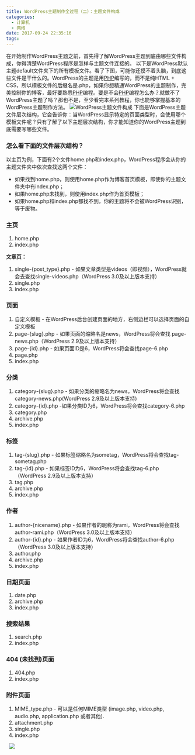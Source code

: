 ```yaml
---
title: WordPress主题制作全过程（二）：主题文件构成
categories:
  - 计算机
  - 网络
date: 2017-09-24 22:35:16
tags:
---
```


在开始制作WordPress主题之前，首先得了解WordPress主题到底由哪些文件构成，你得清楚WordPress程序是怎样与主题文件连接的。 以下是WordPress默认主题default文件夹下的所有模板文件。看了下图，可能你还摸不着头脑，到底这些文件是干什么的。WordPress的主题是用[PHP](https://www.ludou.org/go/wl-aHR0cDovL3poLndpa2lwZWRpYS5vcmcvemgtY24vUEhQ)编写的，而不是纯HTML + CSS，所以模板文件的后缀名是.php，如果你想精通WordPress的主题制作，完美控制你的博客，最好要熟悉[PHP](https://www.ludou.org/go/wl-aHR0cDovL3poLndpa2lwZWRpYS5vcmcvemgtY24vUEhQ)编程。要是不会[PHP](https://www.ludou.org/go/wl-aHR0cDovL3poLndpa2lwZWRpYS5vcmcvemgtY24vUEhQ)编程怎么办？就做不了WordPress主题了吗？那也不是，至少看完本系列教程，你也能够掌握基本的WordPress主题制作方法。 ![WordPress主题文件构成](https://up.ludou.org/blog/wp-content/uploads/2010/04/themefile.jpg "WordPress主题文件构成") 下面是WordPress主题文件层次结构，它会告诉你：当WordPress显示特定的页面类型时，会使用哪个模板文件呢？只有了解了以下主题层次结构，你才能知道你的WordPress主题到底需要写哪些文件。

### 怎么看下面的文件层次结构？

以主页为例，下面有2个文件home.php和index.php，WordPress程序会从你的主题文件夹中依次查找这两个文件：

*   如果找到home.php，则使用home.php作为博客首页模板，即使你的主题文件夹中有index.php；
*   如果home.php未找到，则使用index.php作为首页模板；
*   如果home.php和index.php都找不到，你的主题将不会被WordPress识别，等于废物。

### 主页

1.  home.php
2.  index.php

**文章页：**

1.  single-{post_type}.php - 如果文章类型是videos（即视频），WordPress就会去查找single-videos.php（WordPress 3.0及以上版本支持）
2.  single.php
3.  index.php

### 页面

1.  自定义模板 \- 在WordPress后台创建页面的地方，右侧边栏可以选择页面的自定义模板
2.  page-{slug}.php - 如果页面的缩略名是news，WordPress将会查找 page-news.php（WordPress 2.9及以上版本支持）
3.  page-{id}.php - 如果页面ID是6，WordPress将会查找page-6.php
4.  page.php
5.  index.php

### 分类

1.  category-{slug}.php - 如果分类的缩略名为news，WordPress将会查找category-news.php(WordPress 2.9及以上版本支持)
2.  category-{id}.php -如果分类ID为6，WordPress将会查找category-6.php
3.  category.php
4.  archive.php
5.  index.php

### 标签

1.  tag-{slug}.php - 如果标签缩略名为sometag，WordPress将会查找tag-sometag.php
2.  tag-{id}.php - 如果标签ID为6，WordPress将会查找tag-6.php（WordPress 2.9及以上版本支持）
3.  tag.php
4.  archive.php
5.  index.php

### 作者

1.  author-{nicename}.php - 如果作者的昵称为rami，WordPress将会查找author-rami.php（WordPress 3.0及以上版本支持）
2.  author-{id}.php - 如果作者ID为6，WordPress将会查找author-6.php（WordPress 3.0及以上版本支持）
3.  author.php
4.  archive.php
5.  index.php

### 日期页面

1.  date.php
2.  archive.php
3.  index.php

### 搜索结果

1.  search.php
2.  index.php

### 404 (未找到)页面

1.  404.php
2.  index.php

### 附件页面

1.  MIME_type.php - 可以是任何MIME类型 (image.php, video.php, audio.php, application.php 或者其他).
2.  attachment.php
3.  single.php
4.  index.php

  ![](https://developer.wordpress.org/files/2014/10/wp-hierarchy.png)